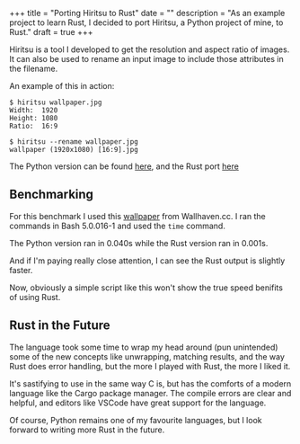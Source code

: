 +++
title = "Porting Hiritsu to Rust"
date = ""
description = "As an example project to learn Rust, I decided to port Hiritsu, a Python project of mine, to Rust."
draft = true
+++

Hiritsu is a tool I developed to get the resolution and aspect ratio of images. It can also be used to rename an input image to include those attributes in the filename.

An example of this in action:

```
$ hiritsu wallpaper.jpg
Width:  1920
Height: 1080
Ratio:  16:9

$ hiritsu --rename wallpaper.jpg
wallpaper (1920x1080) [16:9].jpg
```

The Python version can be found [here](https://github.com/tryton-vanmeer/Hiritsu/blob/python/hiritsu), and the Rust port [here](https://github.com/tryton-vanmeer/Hiritsu/blob/master/src/main.rs)

## Benchmarking

For this benchmark I used this [wallpaper](https://wallhaven.cc/w/dgzj9o) from Wallhaven.cc. I ran the commands in Bash 5.0.016-1 and used the `time` command.

The Python version ran in 0.040s while the Rust version ran in 0.001s.

And if I'm paying really close attention, I can see the Rust output is slightly faster.

Now, obviously a simple script like this won't show the true speed benifits of using Rust.

## Rust in the Future

The language took some time to wrap my head around (pun unintended) some of the new concepts like unwrapping, matching results, and the way Rust does error handling, but the more I played with Rust, the more I liked it. 

It's sastifying to use in the same way C is, but has the comforts of a modern language like the Cargo package manager. The compile errors are clear and helpful, and editors like VSCode have great support for the language.

Of course, Python remains one of my favourite languages, but I look forward to writing more Rust in the future.
